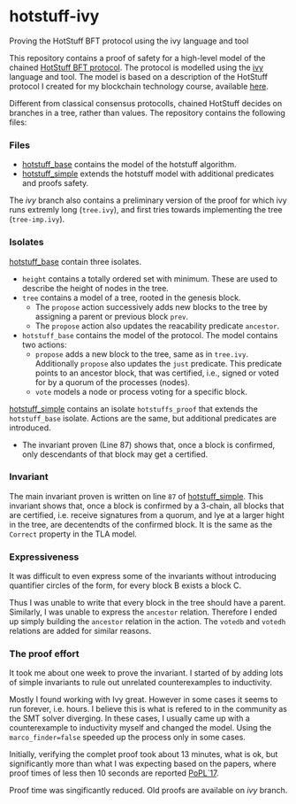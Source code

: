 # hotstuff-ivy
Proving the HotStuff BFT protocol using the ivy language and tool

This repository contains a proof of safety for a high-level model of the chained [HotStuff BFT protocol](https://arxiv.org/abs/1803.05069).
The protocol is modelled using the [ivy](http://microsoft.github.io/ivy/) language and tool.
The model is based on a description of the HotStuff protocol I created for my blockchain technology course, available [here](https://ux.uis.no/~ljehl/pdf/hotStuffExplained.pdf).

Different from classical consensus protocolls, chained HotStuff decides on branches in a tree, rather than values.
The repository contains the following files:

### Files

* [hotstuff_base](hotstuff_base.ivy) contains the model of the hotstuff algorithm.
* [hotstuff_simple](hotstuff_simple.ivy) extends the hotstuff model with additional predicates and proofs safety.

The *ivy* branch also contains a preliminary version of the proof for which ivy runs extremly long (`tree.ivy`), 
and first tries towards implementing the tree (`tree-imp.ivy`).

### Isolates

[hotstuff_base](hotstuff_base.ivy) contain three isolates. 
* `height` contains a totally ordered set with minimum. These are used to describe the height of nodes in the tree.
* `tree` contains a model of a tree, rooted in the genesis block. 
  - The `propose` action successively adds new blocks to the tree by assigning a parent or previous block `prev`. 
  - The `propose` action also updates the reacability predicate `ancestor`.
* `hotstuff_base` contains the model of the protocol. The model contains two actions:
  - `propose` adds a new block to the tree, same as in `tree.ivy`.  Additionally `propose` also updates the `just` predicate. This predicate points to an ancestor block, that was certified, i.e., signed or voted for by a quorum of the processes (nodes).
  - `vote` models a node or process voting for a specific block.

[hotstuff_simple](hotstuff_simple.ivy) contains an isolate `hotstuffs_proof` that extends the `hotstuff_base` isolate.
Actions are the same, but additional predicates are introduced.
  - The invariant proven (Line 87) shows that, once a block is confirmed, only descendants of that block may get a certified.

### Invariant
The main invariant proven is written on line `87` of [hotstuff_simple](hotstuff_simple.ivy).
This invariant shows that, once a block is confirmed by a 3-chain, all blocks that are certified, i.e. receive signatures from a quorum, and lye at a larger hight in the tree, are decentendts of the confirmed block. It is the same as the `Correct` property in the TLA model.

### Expressiveness
It was difficult to even express some of the invariants without introducing quantifier circles of the form, for every block B exists a block C.

Thus I was unable to write that every block in the tree should have a parent.
Similarly, I was unable to express the `ancestor` relation.
Therefore I ended up simply building the `ancestor` relation in the action.
The `votedb` and `votedh` relations are added for similar reasons.

### The proof effort
It took me about one week to prove the invariant.
I started of by adding lots of simple invariants to rule out unrelated counterexamples to inductivity.

Mostly I found working with Ivy great. 
However in some cases it seems to run forever, i.e. hours. I believe this is what is refered to in the community as the SMT solver diverging.
In these cases, I usually came up with a counterexample to inductivity myself and changed the model. Using the `marco_finder=false` speeded up the process only in some cases.

Initially, verifying the complet proof took about 13 minutes, what is ok, but significantly more than what I was expecting based on the papers, where proof times of less then 10 seconds are reported [PoPL`17](https://dl.acm.org/doi/abs/10.1145/3140568).

Proof time was singificantly reduced. Old proofs are available on *ivy* branch.